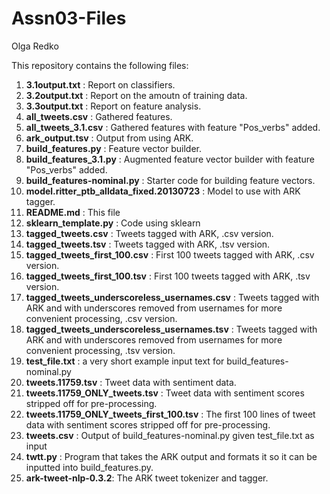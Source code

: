 # Assn03-Files
Olga Redko

This repository contains the following files:

1. **3.1output.txt** : Report on classifiers.
2. **3.2output.txt** : Report on the amoutn of training data. 
3. **3.3output.txt** : Report on feature analysis.
4. **all_tweets.csv** : Gathered features.
5. **all_tweets_3.1.csv** : Gathered features with feature "Pos_verbs" added.
6. **ark_output.tsv** : Output from using ARK.
7. **build_features.py** : Feature vector builder.
8. **build_features_3.1.py** : Augmented feature vector builder with feature "Pos_verbs" added.
9. **build_features-nominal.py** : Starter code for building feature vectors.
10. **model.ritter_ptb_alldata_fixed.20130723** : Model to use with ARK tagger.
11. **README.md** : This file
12. **sklearn_template.py** : Code using sklearn
13. **tagged_tweets.csv** : Tweets tagged with ARK, .csv version.
14. **tagged_tweets.tsv** : Tweets tagged with ARK, .tsv version.
15. **tagged_tweets_first_100.csv** : First 100 tweets tagged with ARK, .csv version.
16. **tagged_tweets_first_100.tsv** : First 100 tweets tagged with ARK, .tsv version.
17. **tagged_tweets_underscoreless_usernames.csv** : Tweets tagged with ARK and with underscores removed from usernames for more convenient processing, .csv version.
18. **tagged_tweets_underscoreless_usernames.tsv** : Tweets tagged with ARK and with underscores removed from usernames for more convenient processing, .tsv version.
19. **test_file.txt** : a very short example input text for build_features-nominal.py
20. **tweets.11759.tsv** : Tweet data with sentiment data. 
21. **tweets.11759_ONLY_tweets.tsv** : Tweet data with sentiment scores stripped off for pre-processing.
22. **tweets.11759_ONLY_tweets_first_100.tsv** : The first 100 lines of tweet data with sentiment scores stripped off for pre-processing.
23. **tweets.csv** : Output of build_features-nominal.py given test_file.txt as input
24. **twtt.py** : Program that takes the ARK output and formats it so it can be inputted into build_features.py.
25. **ark-tweet-nlp-0.3.2**: The ARK tweet tokenizer and tagger.
